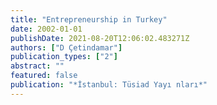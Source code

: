 ```yaml
---
title: "Entrepreneurship in Turkey"
date: 2002-01-01
publishDate: 2021-08-20T12:06:02.483271Z
authors: ["D Çetindamar"]
publication_types: ["2"]
abstract: ""
featured: false
publication: "*İstanbul: Tüsiad Yayı nları*"
---
```


